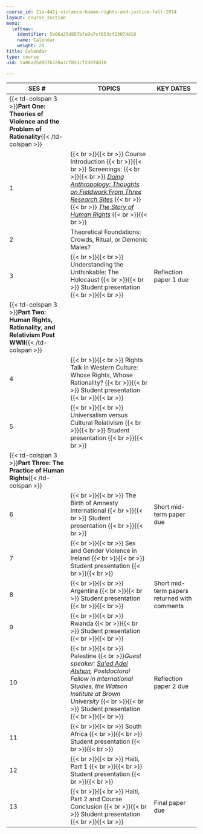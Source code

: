 ```yaml
---
course_id: 21a-442j-violence-human-rights-and-justice-fall-2014
layout: course_section
menu:
  leftnav:
    identifier: 5a06a25d857b7a9a7cf853cf2307dd18
    name: Calendar
    weight: 20
title: Calendar
type: course
uid: 5a06a25d857b7a9a7cf853cf2307dd18

---
```


| SES # | TOPICS | KEY DATES |
| --- | --- | --- |
| {{< td-colspan 3 >}}**Part One: Theories of Violence and the Problem of Rationality**{{< /td-colspan >}} |||
| 1 |  {{< br >}}{{< br >}} Course Introduction {{< br >}}{{< br >}} Screenings: {{< br >}}{{< br >}} [_Doing Anthropology: Thoughts on Fieldwork From Three Research Sites_](http://video.mit.edu/watch/doing-anthropology-2651/) {{< br >}}{{< br >}} [_The Story of Human Rights_](http://www.youthforhumanrights.org/what-are-human-rights.html) {{< br >}}{{< br >}}  | &nbsp; |
| 2 | Theoretical Foundations: Crowds, Ritual, or Demonic Males? | &nbsp; |
| 3 |  {{< br >}}{{< br >}} Understanding the Unthinkable: The Holocaust {{< br >}}{{< br >}} Student presentation {{< br >}}{{< br >}}  | Reflection paper 1 due |
| {{< td-colspan 3 >}}**Part Two: Human Rights, Rationality, and Relativism Post WWII**{{< /td-colspan >}} |||
| 4 |  {{< br >}}{{< br >}} Rights Talk in Western Culture: Whose Rights, Whose Rationality? {{< br >}}{{< br >}} Student presentation {{< br >}}{{< br >}}  | &nbsp; |
| 5 |  {{< br >}}{{< br >}} Universalism versus Cultural Relativism {{< br >}}{{< br >}} Student presentation {{< br >}}{{< br >}}  | &nbsp; |
| {{< td-colspan 3 >}}**Part Three: The Practice of Human Rights**{{< /td-colspan >}} |||
| 6 |  {{< br >}}{{< br >}} The Birth of Amnesty International {{< br >}}{{< br >}} Student presentation {{< br >}}{{< br >}}  | Short mid-term paper due |
| 7 |  {{< br >}}{{< br >}} Sex and Gender Violence in Ireland {{< br >}}{{< br >}} Student presentation {{< br >}}{{< br >}}  | &nbsp; |
| 8 |  {{< br >}}{{< br >}} Argentina {{< br >}}{{< br >}} Student presentation {{< br >}}{{< br >}}  | Short mid-term papers returned with comments |
| 9 |  {{< br >}}{{< br >}} Rwanda {{< br >}}{{< br >}} Student presentation {{< br >}}{{< br >}}  | &nbsp; |
| 10 |  {{< br >}}{{< br >}} Palestine  {{< br >}}_Guest speaker:_ [_Sa'ed Adel Atshan_](http://watson.brown.edu/news/explore/2014/atshan)_, Postdoctoral Fellow in International Studies, the Watson Institute at Brown University_ {{< br >}}{{< br >}} Student presentation {{< br >}}{{< br >}}  | Reflection paper 2 due |
| 11 |  {{< br >}}{{< br >}} South Africa {{< br >}}{{< br >}} Student presentation {{< br >}}{{< br >}}  | &nbsp; |
| 12 |  {{< br >}}{{< br >}} Haiti, Part 1 {{< br >}}{{< br >}} Student presentation {{< br >}}{{< br >}}  | &nbsp; |
| 13 |  {{< br >}}{{< br >}} Haiti, Part 2 and Course Conclusion {{< br >}}{{< br >}} Student presentation {{< br >}}{{< br >}}  | Final paper due